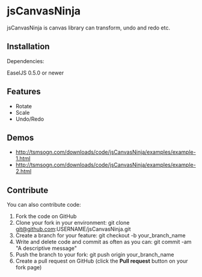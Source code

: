 
# jsCanvasNinja

jsCanvasNinja is canvas library can transform, undo and redo etc.

## Installation

Dependencies:

EaselJS 0.5.0 or newer

## Features

- Rotate
- Scale
- Undo/Redo

## Demos

- <http://tsmsogn.com/downloads/code/jsCanvasNinja/examples/example-1.html>
- <http://tsmsogn.com/downloads/code/jsCanvasNinja/examples/example-2.html>

## Contribute

You can also contribute code:

1. Fork the code on GitHub
2. Clone your fork in your environment: git clone git@github.com:USERNAME/jsCanvasNinja.git
3. Create a branch for your feature: git checkout -b your_branch_name
4. Write and delete code and commit as often as you can: git commit -am "A descriptive message"
5. Push the branch to your fork: git push origin your_branch_name
6. Create a pull request on GitHub (click the **Pull request** button on your fork page)